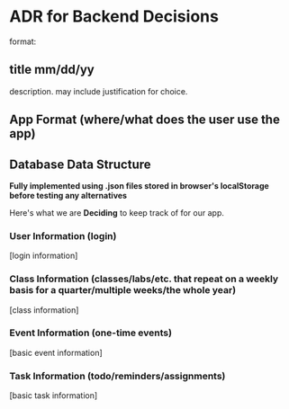 # ADR for Backend Decisions

format: 

## title mm/dd/yy
description. may include justification for choice.


## App Format (where/what does the user use the app)


## Database Data Structure
**Fully implemented using .json files stored in browser's localStorage before testing any alternatives**

Here's what we are **Deciding** to keep track of for our app.

### User Information (login)

[login information]

### Class Information (classes/labs/etc. that repeat on a weekly basis for a quarter/multiple weeks/the whole year)

[class information]

### Event Information (one-time events)

[basic event information]

### Task Information (todo/reminders/assignments)

[basic task information]
